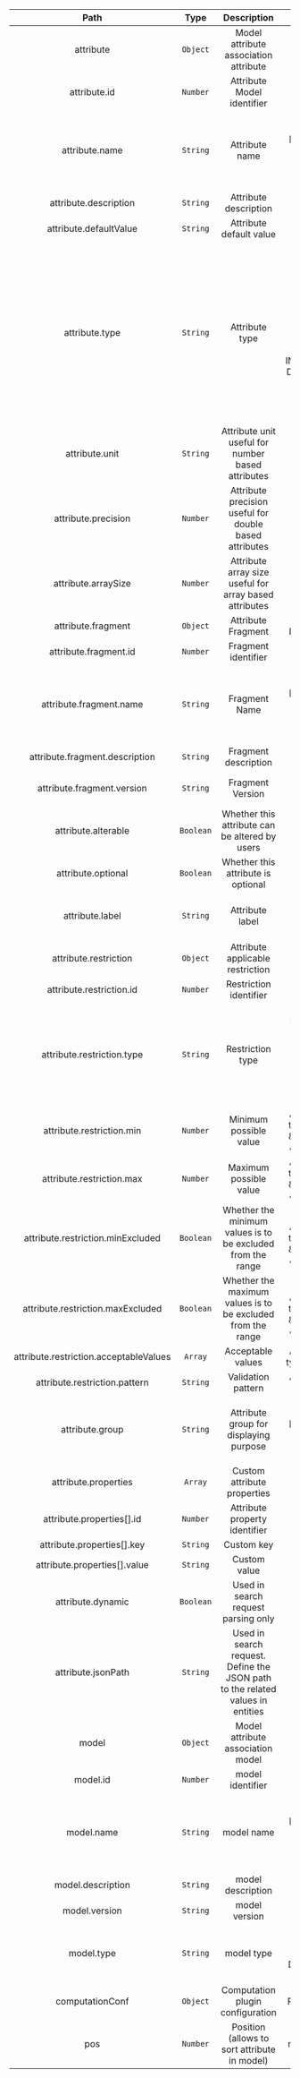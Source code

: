 | Path | Type | Description | Constraints |  
| :--: | :--: | :---------: | :---------: |  
| attribute | `Object` | Model attribute association attribute | Must not be null |  
| attribute.id | `Number` | Attribute Model identifier | Must be positive |  
| attribute.name | `String` | Attribute name | Must match the regular expression `[a-zA-Z_][0-9a-zA-Z_]*`, Must not be null, Size must be between 3 and 32 inclusive |  
| attribute.description | `String` | Attribute description |  |  
| attribute.defaultValue | `String` | Attribute default value |  |  
| attribute.type | `String` | Attribute type | Must not be null. Available values: STRING, INTEGER, DOUBLE, DATE_ISO8601, URL, BOOLEAN, STRING_ARRAY, INTEGER_ARRAY, DOUBLE_ARRAY, DATE_ARRAY, INTEGER_INTERVAL, DOUBLE_INTERVAL, DATE_INTERVAL, LONG, LONG_INTERVAL, LONG_ARRAY |  
| attribute.unit | `String` | Attribute unit useful for number based attributes | Max length: 16 characters |  
| attribute.precision | `Number` | Attribute precision useful for double based attributes |  |  
| attribute.arraySize | `Number` | Attribute array size useful for array based attributes |  |  
| attribute.fragment | `Object` | Attribute Fragment | Should respect Fragment structure |  
| attribute.fragment.id | `Number` | Fragment identifier | Must be a whole number |  
| attribute.fragment.name | `String` | Fragment Name | Must match the regular expression `[a-zA-Z_][0-9a-zA-Z_]*`, Must not be null, Size must be between 3 and 32 inclusive |  
| attribute.fragment.description | `String` | Fragment description | Optional |  
| attribute.fragment.version | `String` | Fragment Version | Size must be between 0 and 16 inclusive. Optional |  
| attribute.alterable | `Boolean` | Whether this attribute can be altered by users | Defaults to true |  
| attribute.optional | `Boolean` | Whether this attribute is optional | defaults to false |  
| attribute.label | `String` | Attribute label | Must not be blank, Size must be between 0 and 20 inclusive |  
| attribute.restriction | `Object` | Attribute applicable restriction |  |  
| attribute.restriction.id | `Number` | Restriction identifier |  |  
| attribute.restriction.type | `String` | Restriction type | Available values: NO_RESTRICTION, PATTERN, ENUMERATION, DATE_ISO8601, INTEGER_RANGE, LONG_RANGE, DOUBLE_RANGE, URL, GEOMETRY |  
| attribute.restriction.min | `Number` | Minimum possible value | Apply to restriction type LONG_RANGE & INTEGER_RANGE & DOUBLE_RANGE |  
| attribute.restriction.max | `Number` | Maximum possible value | Apply to restriction type LONG_RANGE & INTEGER_RANGE & DOUBLE_RANGE |  
| attribute.restriction.minExcluded | `Boolean` | Whether the minimum values is to be excluded from the range | Defaults to false. Apply to restriction type LONG_RANGE & INTEGER_RANGE & DOUBLE_RANGE |  
| attribute.restriction.maxExcluded | `Boolean` | Whether the maximum values is to be excluded from the range | Defaults to false. Apply to restriction type LONG_RANGE & INTEGER_RANGE & DOUBLE_RANGE |  
| attribute.restriction.acceptableValues | `Array` | Acceptable values | Apply to restriction type ENUMERATION |  
| attribute.restriction.pattern | `String` | Validation pattern | Apply to restriction type PATTERN |  
| attribute.group | `String` | Attribute group for displaying purpose | Must match the regular expression `[a-zA-Z_][0-9a-zA-Z_]*`, Size must be between 3 and 32 inclusive |  
| attribute.properties | `Array` | Custom attribute properties |  |  
| attribute.properties[].id | `Number` | Attribute property identifier |  |  
| attribute.properties[].key | `String` | Custom key |  |  
| attribute.properties[].value | `String` | Custom value |  |  
| attribute.dynamic | `Boolean` | Used in search request parsing only | Defaults to true |  
| attribute.jsonPath | `String` | Used in search request. Define the JSON path to the related values in entities |  |  
| model | `Object` | Model attribute association model |  |  
| model.id | `Number` | model identifier |  |  
| model.name | `String` | model name | Must match the regular expression `[a-zA-Z_][0-9a-zA-Z_]*`, Must not be null, Size must be between 3 and 32 inclusive |  
| model.description | `String` | model description |  |  
| model.version | `String` | model version |  |  
| model.type | `String` | model type | Must not be null. Available values: COLLECTION, DOCUMENT, DATA, DATASET |  
| computationConf | `Object` | Computation plugin configuration | Should respect PluginConfiguration structure |  
| pos | `Number` | Position (allows to sort attribute in model) | Should be a whole number. Defaults to 0 |  

